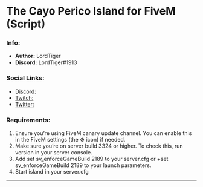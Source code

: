 # The Cayo Perico Island for FiveM (Script)

### Info:
- **Author:** LordTiger
- **Discord:** LordTiger#1913

### Social Links:
- [Discord:](https://discord.gg/6qkYQ94dBQ)
- [Twitch:](https://www.twitch.tv/mlordtiger)
- [Twitter:](https://twitter.com/MLordTiger)

### Requirements: 
1. Ensure you’re using FiveM canary update channel. You can enable this in the FiveM settings (the :gear: icon) if needed.
2. Make sure you’re on server build 3324 or higher. To check this, run version in your server console.
3. Add set sv_enforceGameBuild 2189 to your server.cfg or +set sv_enforceGameBuild 2189 to your launch parameters.
4. Start island in your server.cfg
---

